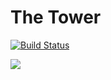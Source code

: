 # The Tower

[![Build Status](https://magnum.travis-ci.com/SarenCurrie/the-tower.svg?token=PpqedDmGK3qwq5Ez7x4Y&branch=master)](https://magnum.travis-ci.com/SarenCurrie/std.scur-untitled-project)

![](http://i.imgur.com/53qBuqa.png)
